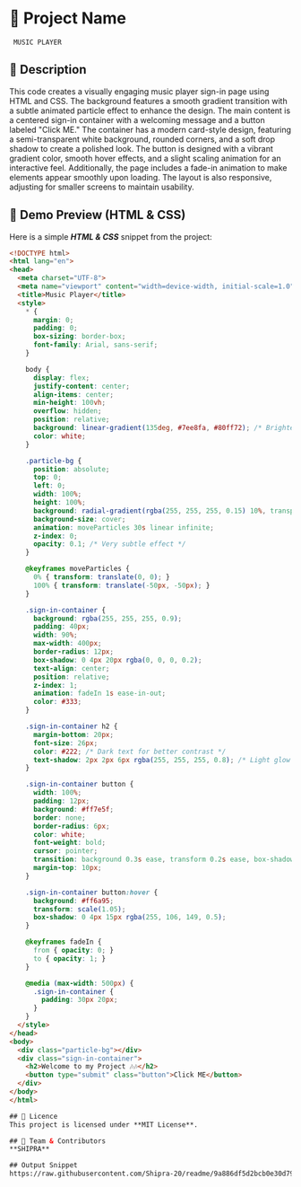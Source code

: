 # 🌟 Project Name
     MUSIC PLAYER
     
## 📌 Description
This code creates a visually engaging music player sign-in page using HTML and CSS. The background features a smooth gradient transition with a subtle animated particle effect to enhance the design. The main content is a centered sign-in container with a welcoming message and a button labeled "Click ME." The container has a modern card-style design, featuring a semi-transparent white background, rounded corners, and a soft drop shadow to create a polished look. The button is designed with a vibrant gradient color, smooth hover effects, and a slight scaling animation for an interactive feel. Additionally, the page includes a fade-in animation to make elements appear smoothly upon loading. The layout is also responsive, adjusting for smaller screens to maintain usability.

## 🎨 Demo Preview (HTML & CSS)
Here is a simple ***HTML & CSS*** snippet from the project:
```html
<!DOCTYPE html>
<html lang="en">
<head>
  <meta charset="UTF-8">
  <meta name="viewport" content="width=device-width, initial-scale=1.0">
  <title>Music Player</title>
  <style>
    * {
      margin: 0;
      padding: 0;
      box-sizing: border-box;
      font-family: Arial, sans-serif;
    }

    body {
      display: flex;
      justify-content: center;
      align-items: center;
      min-height: 100vh;
      overflow: hidden;
      position: relative;
      background: linear-gradient(135deg, #7ee8fa, #80ff72); /* Brighter colors */
      color: white;
    }

    .particle-bg {
      position: absolute;
      top: 0;
      left: 0;
      width: 100%;
      height: 100%;
      background: radial-gradient(rgba(255, 255, 255, 0.15) 10%, transparent 70%);
      background-size: cover;
      animation: moveParticles 30s linear infinite;
      z-index: 0;
      opacity: 0.1; /* Very subtle effect */
    }

    @keyframes moveParticles {
      0% { transform: translate(0, 0); }
      100% { transform: translate(-50px, -50px); }
    }

    .sign-in-container {
      background: rgba(255, 255, 255, 0.9);
      padding: 40px;
      width: 90%;
      max-width: 400px;
      border-radius: 12px;
      box-shadow: 0 4px 20px rgba(0, 0, 0, 0.2);
      text-align: center;
      position: relative;
      z-index: 1;
      animation: fadeIn 1s ease-in-out;
      color: #333;
    }

    .sign-in-container h2 {
      margin-bottom: 20px;
      font-size: 26px;
      color: #222; /* Dark text for better contrast */
      text-shadow: 2px 2px 6px rgba(255, 255, 255, 0.8); /* Light glow */
    }

    .sign-in-container button {
      width: 100%;
      padding: 12px;
      background: #ff7e5f;
      border: none;
      border-radius: 6px;
      color: white;
      font-weight: bold;
      cursor: pointer;
      transition: background 0.3s ease, transform 0.2s ease, box-shadow 0.2s ease;
      margin-top: 10px;
    }

    .sign-in-container button:hover {
      background: #ff6a95;
      transform: scale(1.05);
      box-shadow: 0 4px 15px rgba(255, 106, 149, 0.5);
    }

    @keyframes fadeIn {
      from { opacity: 0; }
      to { opacity: 1; }
    }

    @media (max-width: 500px) {
      .sign-in-container {
        padding: 30px 20px;
      }
    }
  </style>
</head>
<body>
  <div class="particle-bg"></div>
  <div class="sign-in-container">
    <h2>Welcome to my Project 🎶🎶</h2>
    <button type="submit" class="button">Click ME</button>
  </div>
</body>
</html>

## 📜 Licence
This project is licensed under **MIT License**.

## 👥 Team & Contributors  
**SHIPRA**  

## Output Snippet
https://raw.githubusercontent.com/Shipra-20/readme/9a886df5d2bcb0e30d79f53af368d39c93066896/Screenshot%202025-03-18%20103929.png
